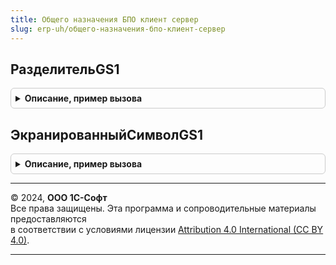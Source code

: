 ```yaml
---
title: Общего назначения БПО клиент сервер
slug: erp-uh/общего-назначения-бпо-клиент-сервер
---
```



## РазделительGS1
<details style="margin: 1em 0; padding: 0.5em; border: 1px solid #ccc; border-radius: 6px;">

<summary style="font-weight: bold; cursor: pointer;">Описание, пример вызова</summary>

```bsl

// Функция возвращает разделитель GS1.
//
// Возвращаемое значение:
//  Строка.
//
Функция РазделительGS1() Экспорт
```

Пример вызова
```bsl
Результат = ОбщегоНазначенияБПОКлиентСервер.РазделительGS1() Экспорт;);
```
</details>

## ЭкранированныйСимволGS1
<details style="margin: 1em 0; padding: 0.5em; border: 1px solid #ccc; border-radius: 6px;">

<summary style="font-weight: bold; cursor: pointer;">Описание, пример вызова</summary>

```bsl

// Функция возвращает экранированный символ GS1.
//
// Возвращаемое значение:
//  Строка.
//
Функция ЭкранированныйСимволGS1() Экспорт
```

Пример вызова
```bsl
Результат = ОбщегоНазначенияБПОКлиентСервер.ЭкранированныйСимволGS1() Экспорт;);
```
</details>

---

© 2024, **ООО 1С-Софт**  
Все права защищены. Эта программа и сопроводительные материалы предоставляются  
в соответствии с условиями лицензии [Attribution 4.0 International (CC BY 4.0)](https://creativecommons.org/licenses/by/4.0/legalcode).

---
